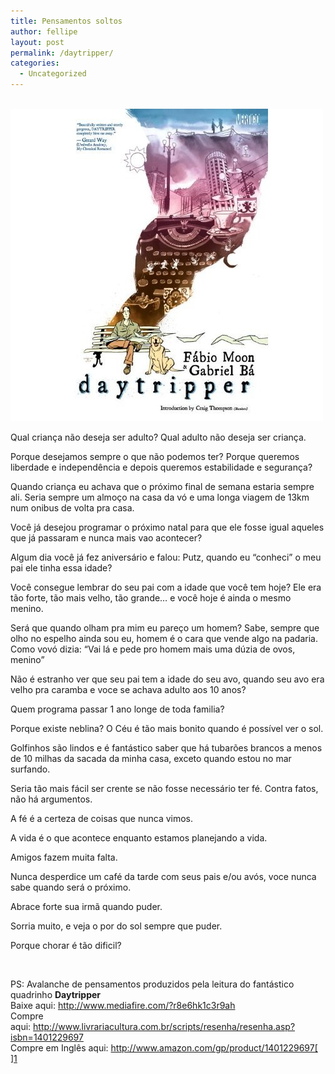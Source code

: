```yaml
---
title: Pensamentos soltos
author: fellipe
layout: post
permalink: /daytripper/
categories:
  - Uncategorized
---
```

[  
<img class="aligncenter" alt="daytripper-cover" src="/img/posts/2013/10/daytripper-cover.jpg" width="500" height="500" />][1]

Qual criança não deseja ser adulto? Qual adulto não deseja ser criança.

Porque desejamos sempre o que não podemos ter? Porque queremos liberdade e independência e depois queremos estabilidade e segurança?

Quando criança eu achava que o próximo final de semana estaria sempre ali. Seria sempre um almoço na casa da vó e uma longa viagem de 13km num onibus de volta pra casa.

Você já desejou programar o próximo natal para que ele fosse igual aqueles que já passaram e nunca mais vao acontecer?

Algum dia você já fez aniversário e falou: Putz, quando eu &#8220;conheci&#8221; o meu pai ele tinha essa idade?

Você consegue lembrar do seu pai com a idade que você tem hoje? Ele era tão forte, tão mais velho, tão grande&#8230; e você hoje é ainda o mesmo menino.

Será que quando olham pra mim eu pareço um homem? Sabe, sempre que olho no espelho ainda sou eu, homem é o cara que vende algo na padaria. Como vovó dizia: &#8220;Vai lá e pede pro homem mais uma dúzia de ovos, menino&#8221;

Não é estranho ver que seu pai tem a idade do seu avo, quando seu avo era velho pra caramba e voce se achava adulto aos 10 anos?

Quem programa passar 1 ano longe de toda familia?

Porque existe neblina? O Céu é tão mais bonito quando é possível ver o sol.

Golfinhos são lindos e é fantástico saber que há tubarões brancos a menos de 10 milhas da sacada da minha casa, exceto quando estou no mar surfando.

Seria tão mais fácil ser crente se não fosse necessário ter fé. Contra fatos, não há argumentos.

A fé é a certeza de coisas que nunca vimos.

A vida é o que acontece enquanto estamos planejando a vida.

Amigos fazem muita falta.

Nunca desperdice um café da tarde com seus pais e/ou avós, voce nunca sabe quando será o próximo.

Abrace forte sua irmã quando puder.

Sorria muito, e veja o por do sol sempre que puder.

Porque chorar é tão dificil?

&nbsp;

PS: Avalanche de pensamentos produzidos pela leitura do fantástico quadrinho **Daytripper**  
Baixe aqui: http://www.mediafire.com/?r8e6hk1c3r9ah  
Compre aqui: http://www.livrariacultura.com.br/scripts/resenha/resenha.asp?isbn=1401229697  
Compre em Inglês aqui: http://www.amazon.com/gp/product/1401229697[  
][1]

 [1]: /img/posts/2013/10/daytripper-cover.jpg